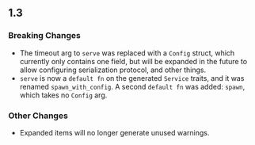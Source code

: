 ## 1.3
### Breaking Changes
* The timeout arg to `serve` was replaced with a `Config` struct, which
  currently only contains one field, but will be expanded in the future
  to allow configuring serialization protocol, and other things.
* `serve` is now a `default fn` on the generated `Service` traits,
  and it was renamed `spawn_with_config`. A second `default fn` was added:
  `spawn`, which takes no `Config` arg.
### Other Changes
* Expanded items will no longer generate unused warnings.
